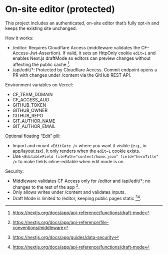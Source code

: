 # On-site editor (protected)

This project includes an authenticated, on-site editor that’s fully opt-in and keeps the existing site unchanged.

How it works:
- /editor: Requires Cloudflare Access (middleware validates the CF-Access-Jwt-Assertion). If valid, it sets an HttpOnly cookie `edit=1` and enables Next.js draftMode so editors can preview changes without affecting the public cache [^3].
- /api/edit/*: Protected by Cloudflare Access. Commit endpoint opens a PR with changes under /content via the GitHub REST API.

Environment variables on Vercel:
- CF_TEAM_DOMAIN
- CF_ACCESS_AUD
- GITHUB_TOKEN
- GITHUB_OWNER
- GITHUB_REPO
- GIT_AUTHOR_NAME
- GIT_AUTHOR_EMAIL

Optional floating “Edit” pill:
- Import and mount `<EditGate />` where you want it visible (e.g., in app/layout.tsx). It only renders when the `edit=1` cookie exists.
- Use `<EditableField filePath="content/home.json" field="heroTitle" />` to make fields inline-editable when edit mode is on.

Security:
- Middleware validates CF Access only for /editor and /api/edit/*; no changes to the rest of the app [^5].
- Only allows writes under /content and validates inputs.
- Draft Mode is limited to /editor, keeping public pages static [^1][^3].

[^1]: https://nextjs.org/docs/app/guides/data-security  
[^3]: https://nextjs.org/docs/app/api-reference/functions/draft-mode  
[^5]: https://nextjs.org/docs/app/api-reference/file-conventions/middleware
